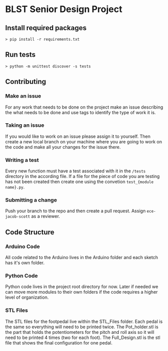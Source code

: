 # BLST Senior Design Project

## Install required packages

```
> pip install -r requirements.txt 
```

## Run tests

```
> python -m unittest discover -s tests
```

## Contributing

### Make an issue

For any work that needs to be done on the project make an issue describing the
what needs to be done and use tags to identify the type of work it is.

### Taking an issue

If you would like to work on an issue please assign it to yourself. Then create
a new local branch on your machine where you are going to work on the code and
make all your changes for the issue there.

### Writing a test

Every new function must have a test associated with it in the `/tests` directory
in the according file. If a file for the piece of code you are testing has not
been created then create one using the convetion `test_{module name}.py`.

### Submitting a change

Push your branch to the repo and then create a pull request. Assign
`ece-jacob-scott` as a reviewer. 

## Code Structure

### Arduino Code

All code related to the Arduino lives in the Arduino folder and each sketch
has it's own folder.

### Python Code

Python code lives in the project root directory for now. Later if needed we can
move more modules to their own folders if the code requires a higher level of
organization.

### STL Files

The STL files for the footpedal live within the STL_Files folder. Each pedal is
the same so everything will need to be printed twice. The Pot_holder.stl is the 
part that holds the potentiometers for the pitch and roll axis so it will need to
be printed 4 times (two for each foot). The Full_Design.stl is the stl file that
shows the final configuration for one pedal.
